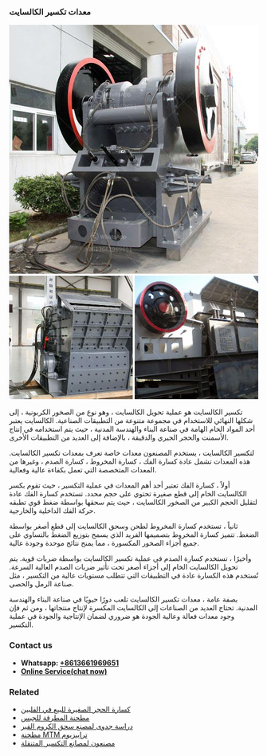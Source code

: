 <h3>معدات تكسير الكالسايت</h3><img src='1701854227.jpg' alt=''><p>تكسير الكالسايت  هو عملية تحويل الكالسايت ، وهو نوع من الصخور الكربونية ، إلى شكلها النهائي للاستخدام في مجموعة متنوعة من التطبيقات الصناعية. الكالسايت يعتبر أحد المواد الخام الهامة في صناعة البناء والهندسة المدنية ، حيث يتم استخدامه في إنتاج الأسمنت والحجر الجيري والدقيقة ، بالإضافة إلى العديد من التطبيقات الأخرى.</p><p>لتكسير الكالسايت ، يستخدم المصنعون معدات خاصة تعرف بمعدات تكسير الكالسايت. هذه المعدات تشمل عادة كسارة الفك ، كسارة المخروط ، كسارة الصدم ، وغيرها من المعدات المتخصصة التي تعمل بكفاءة عالية وفعالية.</p><p>أولاً ، كسارة الفك تعتبر أحد أهم المعدات في عملية التكسير ، حيث تقوم بكسر الكالسايت الخام إلى قطع صغيرة تحتوي على حجم محدد. تستخدم كسارة الفك عادة لتقليل الحجم الكبير من الصخور الكالسايت ، حيث يتم سحقها بواسطة ضغط قوي تطبقه حركة الفك الداخلية والخارجية.</p><p>ثانياً ، تستخدم كسارة المخروط لطحن وسحق الكالسايت إلى قطع أصغر بواسطة الضغط. تتميز كسارة المخروط بتصميمها الفريد الذي يسمح بتوزيع الضغط بالتساوي على جميع أجزاء الصخور المكسورة ، مما يمنح نتائج موحدة وجودة عالية.</p><p>وأخيرًا ، تستخدم كسارة الصدم في عملية تكسير الكالسايت بواسطة ضربات قوية. يتم تحويل الكالسايت الخام إلى أجزاء أصغر تحت تأثير ضربات الصدم العالية السرعة. تُستخدم هذه الكسارة عادة في التطبيقات التي تتطلب مستويات عالية من التكسير ، مثل صناعة الرمل والحصى.</p><p>بصفة عامة ، معدات تكسير الكالسايت تلعب دورًا حيويًا في صناعة البناء والهندسة المدنية. تحتاج العديد من الصناعات إلى الكالسايت المكسرة لإنتاج منتجاتها ، ومن ثم فإن وجود معدات فعالة وعالية الجودة هو ضروري لضمان الإنتاجية والجودة في عملية التكسير.</p><h3>Contact us</h3><ul><li><strong>Whatsapp:&nbsp;<a href="https://wa.me/8613661969651">+8613661969651</a></strong></li><li><a href="https://swt.shibang-china.com/?git&amp;zhl&amp;معدات تكسير الكالسايت"><strong>Online Service(chat now)</strong></a></li></ul><h3>Related</h3><ul><li><a href='كسارة الحجر الصغيرة للبيع في الفلبين.md'>كسارة الحجر الصغيرة للبيع في الفلبين</a></li><li><a href='مطحنة المطرقة للجبس.md'>مطحنة المطرقة للجبس</a></li><li><a href='دراسة جدوى لمصنع سحق الكروم الفير.md'>دراسة جدوى لمصنع سحق الكروم الفير</a></li><li><a href='مطحنة MTM ترابيزيوم.md'>مطحنة MTM ترابيزيوم</a></li><li><a href='مصنعون لمصانع التكسير المتنقلة.md'>مصنعون لمصانع التكسير المتنقلة</a></li></ul>